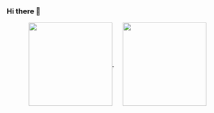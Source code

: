 ### Hi there 👋

<div align="center">
  <a href="https://github.com/anuraghazra/github-readme-stats" style="margin-right: 20px;">
    <img height="190" align="center" src="https://github-readme-stats.vercel.app/api?username=luigiferrarasinno&show_icons=true&theme=radical&rank_icon=github" />
  </a>
  <a href="https://github.com/anuraghazra/convoychat">
    <img height="190" align="center" src="https://github-readme-stats.vercel.app/api/top-langs?username=luigiferrarasinno&layout=compact&langs_count=8&card_width=320&show_icons=true&theme=radical" />
  </a>
</div>

